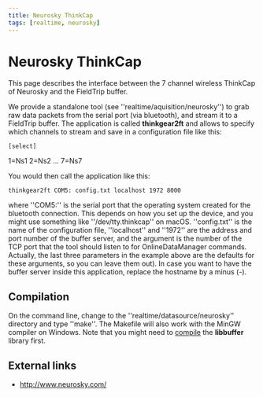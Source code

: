 ```yaml
---
title: Neurosky ThinkCap
tags: [realtime, neurosky]
---
```


# Neurosky ThinkCap

This page describes the interface between the 7 channel wireless ThinkCap of Neurosky and the FieldTrip buffer.

We provide a standalone tool (see ''realtime/aquisition/neurosky'') to grab raw data packets from the serial port (via bluetooth), and stream it to a FieldTrip buffer. The application is called **thinkgear2ft** and allows to specify which channels to stream and save in a configuration file like this:

    [select]

1=Ns1
2=Ns2
...
7=Ns7

You would then call the application like this:

    thinkgear2ft COM5: config.txt localhost 1972 8000

where ''COM5:'' is the serial port that the operating system created for the bluetooth connection. This depends on how you set up the device, and you might use something like ''/dev/tty.thinkcap'' on macOS. ''config.txt'' is the name of the configuration file, ''localhost'' and ''1972'' are the address and port number of the buffer server, and the argument is the number of the TCP port that the tool should listen to for OnlineDataManager commands. Actually, the last three parameters in the example above are the defaults for these arguments, so you can leave them out). In case you want to have the buffer server
inside this application, replace the hostname by a minus (-).

## Compilation

On the command line, change to the ''realtime/datasource/neurosky'' directory and type ''make''. The Makefile will also work with the MinGW compiler on Windows. Note that you might need to [compile](/development/realtime/buffer) the **libbuffer** library first.

## External links

- http://www.neurosky.com/
